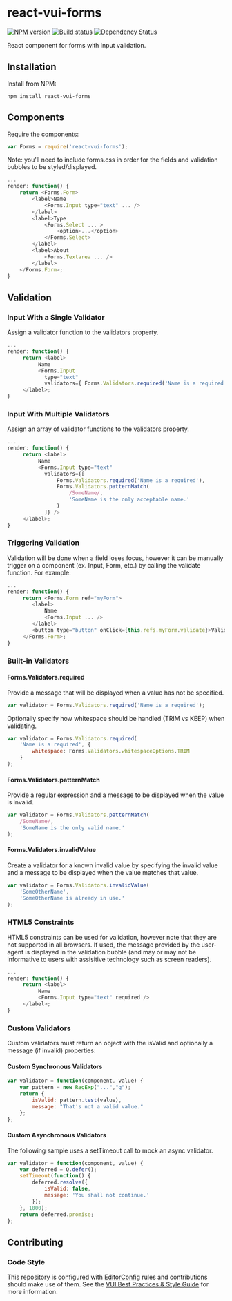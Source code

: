 # react-vui-forms

[![NPM version][npm-image]][npm-url]
[![Build status][ci-image]][ci-url]
[![Dependency Status][dependencies-image]][dependencies-url]

React component for forms with input validation.

## Installation

Install from NPM:
```shell
npm install react-vui-forms
```

## Components

Require the components:
```javascript
var Forms = require('react-vui-forms');
```

Note: you'll need to include forms.css in order for the fields and validation bubbles to be styled/displayed.

```javascript
...
render: function() {
    return <Forms.Form>
        <label>Name
            <Forms.Input type="text" ... />
        </label>
        <label>Type
            <Forms.Select ... >
                <option>...</option>
            </Forms.Select>
        </label>
        <label>About
            <Forms.Textarea ... />
        </label>
    </Forms.Form>;
}
```

## Validation

### Input With a Single Validator

Assign a validator function to the validators property.

```javascript
...
render: function() {
     return <label>
          Name
          <Forms.Input
            type="text"
            validators={ Forms.Validators.required('Name is a required') } />
     </label>;
}
```

### Input With Multiple Validators

Assign an array of validator functions to the validators property.

```javascript
...
render: function() {
     return <label>
          Name
          <Forms.Input type="text"
            validators={[
                Forms.Validators.required('Name is a required'),
                Forms.Validators.patternMatch(
                    /SomeName/,
                    'SomeName is the only acceptable name.'
                )
            ]} />
     </label>;
}
```

### Triggering Validation

Validation will be done when a field loses focus, however it can be manually trigger on a component (ex. Input, Form, etc.) by calling the validate function. For example:

```javascript
...
render: function() {
     return <Forms.Form ref="myForm">
        <label>
            Name
            <Forms.Input ... />
        </label>
        <button type="button" onClick={this.refs.myForm.validate}>Validate</button>
     </Forms.Form>;
}
```

### Built-in Validators

#### Forms.Validators.required

Provide a message that will be displayed when a value has not be specified.

```javascript
var validator = Forms.Validators.required('Name is a required');
```

Optionally specify how whitespace should be handled (TRIM vs KEEP) when validating.

```javascript
var validator = Forms.Validators.required(
    'Name is a required', {
        whitespace: Forms.Validators.whitespaceOptions.TRIM
    }
);
```

#### Forms.Validators.patternMatch

Provide a regular expression and a message to be displayed when the value is invalid.

```javascript
var validator = Forms.Validators.patternMatch(
    /SomeName/,
    'SomeName is the only valid name.'
);
```

#### Forms.Validators.invalidValue

Create a validator for a known invalid value by specifying the invalid value and a message to be displayed when the value matches that value.

```javascript
var validator = Forms.Validators.invalidValue(
    'SomeOtherName',
    'SomeOtherName is already in use.'
);
```

### HTML5 Constraints

HTML5 constraints can be used for validation, however note that they are not supported in all browsers. If used, the message provided by the user-agent is displayed in the validation bubble (and may or may not be informative to users with assisitive technology such as screen readers).

```javascript
...
render: function() {
     return <label>
          Name
          <Forms.Input type="text" required />
     </label>;
}
```

### Custom Validators

Custom validators must return an object with the isValid and optionally a message (if invalid) properties:

#### Custom Synchronous Validators

```javascript
var validator = function(component, value) {
    var pattern = new RegExp("...","g");
    return {
        isValid: pattern.test(value),
        message: "That's not a valid value."
    };
};
```

#### Custom Asynchronous Validators

The following sample uses a setTimeout call to mock an async validator.

```javascript
var validator = function(component, value) {
    var deferred = Q.defer();
    setTimeout(function() {
        deferred.resolve({
            isValid: false,
            message: 'You shall not continue.'
        });
    }, 1000);
    return deferred.promise;
};
```

## Contributing

### Code Style

This repository is configured with [EditorConfig](http://editorconfig.org) rules and contributions should make use of them. See the [VUI Best Practices & Style Guide](https://github.com/Brightspace/valence-ui-docs/wiki/Best-Practices-&-Style-Guide) for more information.

[npm-url]: https://www.npmjs.org/package/react-vui-forms
[npm-image]: https://img.shields.io/npm/v/react-vui-forms.svg
[ci-url]: https://travis-ci.org/Brightspace/react-valence-ui-forms
[ci-image]: https://img.shields.io/travis-ci/Brightspace/react-valence-ui-forms.svg
[dependencies-url]: https://david-dm.org/brightspace/react-valence-ui-forms
[dependencies-image]: https://img.shields.io/david/Brightspace/react-valence-ui-forms.svg

